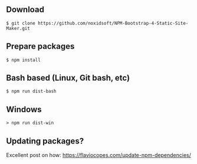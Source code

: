 ## Download

```
$ git clone https://github.com/noxidsoft/NPM-Bootstrap-4-Static-Site-Maker.git
```

## Prepare packages

```
$ npm install
```

## Bash based (Linux, Git bash, etc)

```
$ npm run dist-bash
```

## Windows

```
> npm run dist-win
```

## Updating packages?

Excellent post on how: https://flaviocopes.com/update-npm-dependencies/
